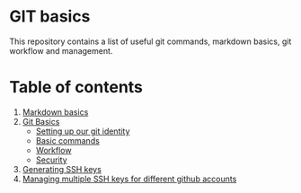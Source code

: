 # GIT basics
This repository contains a list of useful git commands, markdown basics, git workflow and management.

# Table of contents
1. <a href=#>Markdown basics</a>
2. <a href=#>Git Basics</a>
    * <a href=#>Setting up our git identity</a>
    * <a href=#>Basic commands</a>
    * <a href=#>Workflow</a>
    * <a href=#>Security</a>
3. <a  href=#>Generating SSH keys</a>
4. <a  href=#>Managing multiple SSH keys for different github accounts</a>
